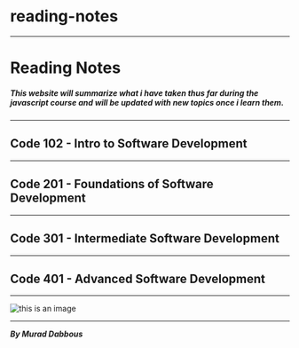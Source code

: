 # reading-notes

---

# Reading Notes

##### This website will summarize what i have taken thus far during the javascript course and will be updated with new topics once i learn them.

---

## Code 102 - Intro to Software Development

---

## Code 201 - Foundations of Software Development

---

## Code 301 - Intermediate Software Development

---

## Code 401 - Advanced Software Development

---

![this is an image](https://img.evbuc.com/https%3A%2F%2Fcdn.evbuc.com%2Fimages%2F509320419%2F1542566695523%2F1%2Foriginal.20230507-074444?w=1000&auto=format%2Ccompress&q=75&sharp=10&rect=0%2C145%2C1798%2C899&s=73f9237ef78827f1712548d5864955d9)

---

**_By Murad Dabbous_**
